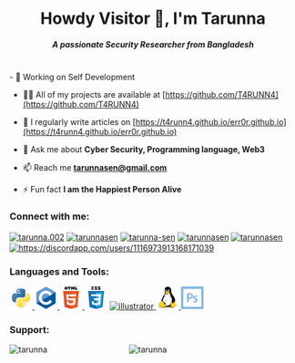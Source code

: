 <h1 align="center">Howdy Visitor 👋, I'm Tarunna</h1>
<h5 align="center">A passionate Security Researcher from Bangladesh</h5>
<br>
- 🔭 Working on Self Development

- 👨‍💻 All of my projects are available at [https://github.com/T4RUNN4](https://github.com/T4RUNN4)

- 📝 I regularly write articles on [https://t4runn4.github.io/err0r.github.io](https://t4runn4.github.io/err0r.github.io)

- 💬 Ask me about **Cyber Security, Programming language, Web3**

- 📫 Reach me **tarunnasen@gmail.com**

- ⚡ Fun fact **I am the Happiest Person Alive**

<h3 align="left">Connect with me:</h3>
<p align="left">
<a href="[(https://web.facebook.com/tarunna.002)](https://web.facebook.com/tarunna.002)" target="_blank"><img align="center" src="https://raw.githubusercontent.com/rahuldkjain/github-profile-readme-generator/master/src/images/icons/Social/facebook.svg" alt="tarunna.002" height="30" width="40" /></a>
<a href="[[https://www.instagram.com/tarunnasen/]](https://www.instagram.com/tarunnasen/)" target="blank"><img align="center" src="https://raw.githubusercontent.com/rahuldkjain/github-profile-readme-generator/master/src/images/icons/Social/instagram.svg" alt="tarunnasen" height="30" width="40" /></a>
<a href="[https://linkedin.com/in/tarunna-sen](http://www.linkedin.com/in/tarunna-sen)" target="blank"><img align="center" src="https://raw.githubusercontent.com/rahuldkjain/github-profile-readme-generator/master/src/images/icons/Social/linked-in-alt.svg" alt="tarunna-sen" height="30" width="40" /></a>
<a href="https://twitter.com/tarunnasen" target="blank"><img align="center" src="https://raw.githubusercontent.com/rahuldkjain/github-profile-readme-generator/master/src/images/icons/Social/twitter.svg" alt="tarunnasen" height="30" width="40" /></a>
<a href="[https://www.youtube.com/c/tarunnasen](https://youtube.com/@TarunnaSen)" target="blank"><img align="center" src="https://raw.githubusercontent.com/rahuldkjain/github-profile-readme-generator/master/src/images/icons/Social/youtube.svg" alt="tarunnasen" height="30" width="40" /></a>
<a href="[https://discord.gg/https://discordapp.com/users/1116973913168171039](https://discordapp.com/users/1116973913168171039)" target="blank"><img align="center" src="https://raw.githubusercontent.com/rahuldkjain/github-profile-readme-generator/master/src/images/icons/Social/discord.svg" alt="https://discordapp.com/users/1116973913168171039" height="30" width="40" /></a>
</p>

<h3 align="left">Languages and Tools:</h3>
<p align="left"> <a href="https://www.python.org" target="_blank" rel="noreferrer"> <img src="https://raw.githubusercontent.com/devicons/devicon/master/icons/python/python-original.svg" alt="python" width="40" height="40"/> </a> <a href="https://www.cprogramming.com/" target="_blank" rel="noreferrer"> <img src="https://raw.githubusercontent.com/devicons/devicon/master/icons/c/c-original.svg" alt="c" width="40" height="40"/> </a> <a href="https://www.w3schools.com/css/" target="_blank" rel="noreferrer"> <img src="https://raw.githubusercontent.com/devicons/devicon/master/icons/html5/html5-original-wordmark.svg" alt="html5" width="40" height="40"/> </a> <img src="https://raw.githubusercontent.com/devicons/devicon/master/icons/css3/css3-original-wordmark.svg" alt="css3" width="40" height="40"/> </a> <a href="https://www.w3.org/html/" target="_blank" rel="noreferrer"> <a href="https://www.adobe.com/in/products/illustrator.html" target="_blank" rel="noreferrer"> <img src="https://www.vectorlogo.zone/logos/adobe_illustrator/adobe_illustrator-icon.svg" alt="illustrator" width="40" height="40"/> </a> <a href="https://www.linux.org/" target="_blank" rel="noreferrer"> <img src="https://raw.githubusercontent.com/devicons/devicon/master/icons/linux/linux-original.svg" alt="linux" width="40" height="40"/> </a> <a href="https://www.photoshop.com/en" target="_blank" rel="noreferrer"> <img src="https://raw.githubusercontent.com/devicons/devicon/master/icons/photoshop/photoshop-line.svg" alt="photoshop" width="40" height="40"/> </a> </p>

<h3 align="left">Support:</h3>
<p><a href="https://www.buymeacoffee.com/tarunna"> <img align="left" src="https://cdn.buymeacoffee.com/buttons/v2/default-yellow.png" height="50" width="210" alt="tarunna" /></a><a href="https://ko-fi.com/tarunna"> <img align="left" src="https://cdn.ko-fi.com/cdn/kofi3.png?v=3" height="50" width="210" alt="tarunna" /></a></p><br><br>

